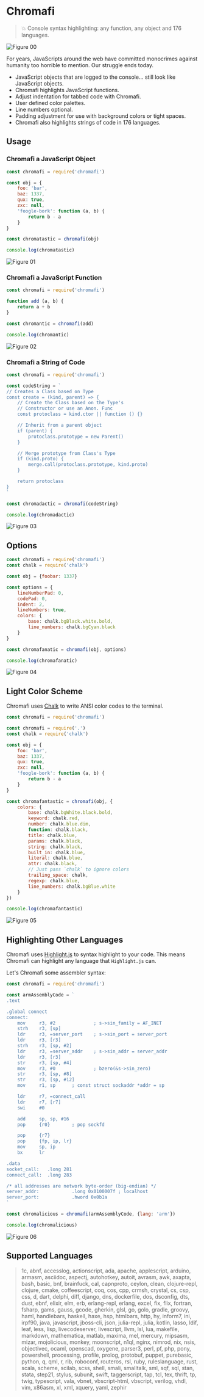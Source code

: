 # Chromafi

> 💥 Console syntax highlighting: any function, any object and 176 languages.

![Figure 00](figure-00.png)

For years, JavaScripts around the web have committed monocrimes against humanity too horrible to mention. Our struggle ends today.

* JavaScript objects that are logged to the console... still look like JavaScript objects.
* Chromafi highlights JavaScript functions.
* Adjust indentation for tabbed code with Chromafi.
* User defined color palettes.
* Line numbers optional.
* Padding adjustment for use with background colors or tight spaces.
* Chromafi also highlights strings of code in 176 languages.

## Usage

### Chromafi a JavaScript Object

```javascript
const chromafi = require('chromafi')

const obj = {
    foo: 'bar',
    baz: 1337,
    qux: true,
    zxc: null,
    'foogle-bork': function (a, b) {
        return b - a
    }
}

const chromatastic = chromafi(obj)

console.log(chromatastic)
```

![Figure 01](figure-01.png)

### Chromafi a JavaScript Function

```javascript
const chromafi = require('chromafi')

function add (a, b) {
    return a + b
}

const chromantic = chromafi(add)

console.log(chromantic)
```

![Figure 02](figure-02.png)

### Chromafi a String of Code

```javascript
const chromafi = require('chromafi')

const codeString = `
// Creates a Class based on Type
const create = (kind, parent) => {
    // Create the Class based on the Type's
    // Constructor or use an Anon. Func
    const protoclass = kind.ctor || function () {}

    // Inherit from a parent object
    if (parent) {
        protoclass.prototype = new Parent()
    }

    // Merge prototype from Class's Type
    if (kind.proto) {
        merge.call(protoclass.prototype, kind.proto)
    }

    return protoclass
}
`

const chromadactic = chromafi(codeString)

console.log(chromadactic)
```

![Figure 03](figure-03.png)

## Options

```javascript
const chromafi = require('chromafi')
const chalk = require('chalk')

const obj = {foobar: 1337}

const options = {
    lineNumberPad: 0,
    codePad: 0,
    indent: 2,
    lineNumbers: true,
    colors: {
        base: chalk.bgBlack.white.bold,
        line_numbers: chalk.bgCyan.black
    }
}

const chromafanatic = chromafi(obj, options)

console.log(chromafanatic)

```

![Figure 04](figure-04.png)

## Light Color Scheme

Chromafi uses [Chalk](https://github.com/chalk/chalk) to write ANSI color codes to the terminal.

```javascript
const chromafi = require('chromafi')

const chromafi = require('.')
const chalk = require('chalk')

const obj = {
    foo: 'bar',
    baz: 1337,
    qux: true,
    zxc: null,
    'foogle-bork': function (a, b) {
        return b - a
    }
}

const chromafantastic = chromafi(obj, {
    colors: {
        base: chalk.bgWhite.black.bold,
        keyword: chalk.red,
        number: chalk.blue.dim,
        function: chalk.black,
        title: chalk.blue,
        params: chalk.black,
        string: chalk.black,
        built_in: chalk.blue,
        literal: chalk.blue,
        attr: chalk.black,
        // Just pass `chalk` to ignore colors
        trailing_space: chalk,
        regexp: chalk.blue,
        line_numbers: chalk.bgBlue.white
    }
})

console.log(chromafantastic)
```

![Figure 05](figure-05.png)

## Highlighting Other Languages

Chromafi uses [Highlight.js](https://highlightjs.org/) to syntax highlight to your code. This means Chromafi can highlight any language that `Highlight.js` can.

Let's Chromafi some assembler syntax:

```javascript
const chromafi = require('chromafi')

const armAssemblyCode = `
.text

.global connect
connect:
    mov     r3, #2              ; s->sin_family = AF_INET
    strh    r3, [sp]
    ldr     r3, =server_port    ; s->sin_port = server_port
    ldr     r3, [r3]
    strh    r3, [sp, #2]
    ldr     r3, =server_addr    ; s->sin_addr = server_addr
    ldr     r3, [r3]
    str     r3, [sp, #4]
    mov     r3, #0              ; bzero(&s->sin_zero)
    str     r3, [sp, #8]
    str     r3, [sp, #12]
    mov     r1, sp      ; const struct sockaddr *addr = sp

    ldr     r7, =connect_call
    ldr     r7, [r7]
    swi     #0

    add     sp, sp, #16
    pop     {r0}        ; pop sockfd

    pop     {r7}
    pop     {fp, ip, lr}
    mov     sp, ip
    bx      lr

.data
socket_call:   .long 281
connect_call:  .long 283

/* all addresses are network byte-order (big-endian) */
server_addr:            .long 0x0100007f ; localhost
server_port:            .hword 0x0b1a
`

const chromalicious = chromafi(armAssemblyCode, {lang: 'arm'})

console.log(chromalicious)
```

![Figure 06](figure-06.png)

## Supported Languages

> 1c, abnf, accesslog, actionscript, ada, apache, applescript, arduino, armasm, asciidoc, aspectj, autohotkey, autoit, avrasm, awk, axapta, bash, basic, bnf, brainfuck, cal, capnproto, ceylon, clean, clojure-repl, clojure, cmake, coffeescript, coq, cos, cpp, crmsh, crystal, cs, csp, css, d, dart, delphi, diff, django, dns, dockerfile, dos, dsconfig, dts, dust, ebnf, elixir, elm, erb, erlang-repl, erlang, excel, fix, flix, fortran, fsharp, gams, gauss, gcode, gherkin, glsl, go, golo, gradle, groovy, haml, handlebars, haskell, haxe, hsp, htmlbars, http, hy, inform7, ini, irpf90, java, javascript, jboss-cli, json, julia-repl, julia, kotlin, lasso, ldif, leaf, less, lisp, livecodeserver, livescript, llvm, lsl, lua, makefile, markdown, mathematica, matlab, maxima, mel, mercury, mipsasm, mizar, mojolicious, monkey, moonscript, n1ql, nginx, nimrod, nix, nsis, objectivec, ocaml, openscad, oxygene, parser3, perl, pf, php, pony, powershell, processing, profile, prolog, protobuf, puppet, purebasic, python, q, qml, r, rib, roboconf, routeros, rsl, ruby, ruleslanguage, rust, scala, scheme, scilab, scss, shell, smali, smalltalk, sml, sqf, sql, stan, stata, step21, stylus, subunit, swift, taggerscript, tap, tcl, tex, thrift, tp, twig, typescript, vala, vbnet, vbscript-html, vbscript, verilog, vhdl, vim, x86asm, xl, xml, xquery, yaml, zephir

